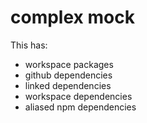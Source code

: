 # complex mock

This has:

- workspace packages
- github dependencies
- linked dependencies
- workspace dependencies
- aliased npm dependencies
